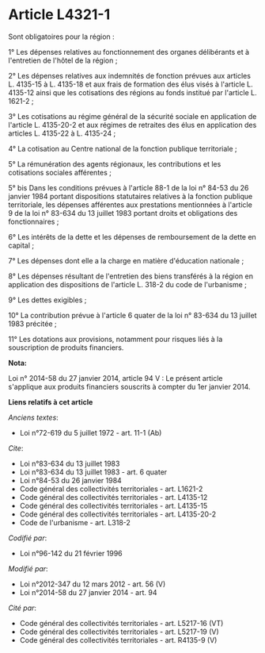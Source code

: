 # Article L4321-1

Sont obligatoires pour la région : 

1° Les dépenses relatives au fonctionnement des organes délibérants et à l'entretien de l'hôtel de la région ; 

2° Les dépenses relatives aux indemnités de fonction prévues aux articles L. 4135-15 à L. 4135-18 et aux frais de formation
des élus visés à l'article L. 4135-12 ainsi que les cotisations des régions au fonds institué par l'article L. 1621-2 ; 

3° Les cotisations au régime général de la sécurité sociale en application de l'article L. 4135-20-2 et aux régimes de
retraites des élus en application des articles L. 4135-22 à L. 4135-24 ; 

4° La cotisation au Centre national de la fonction publique territoriale ; 

5° La rémunération des agents régionaux, les contributions et les cotisations sociales afférentes ; 

5° bis Dans les conditions prévues à l'article 88-1 de la loi n° 84-53 du 26 janvier 1984 portant dispositions statutaires
relatives à la fonction publique territoriale, les dépenses afférentes aux prestations mentionnées à l'article 9 de la loi n°
83-634 du 13 juillet 1983 portant droits et obligations des fonctionnaires ; 

6° Les intérêts de la dette et les dépenses de remboursement de la dette en capital ; 

7° Les dépenses dont elle a la charge en matière d'éducation nationale ; 

8° Les dépenses résultant de l'entretien des biens transférés à la région en application des dispositions de l'article L.
318-2 du code de l'urbanisme ; 

9° Les dettes exigibles ; 

10° La contribution prévue à l'article 6 quater de la loi n° 83-634 du 13 juillet 1983 précitée ;

11° Les dotations aux provisions, notamment pour risques liés à la souscription de produits financiers.

**Nota:**

Loi n° 2014-58 du 27 janvier 2014, article 94 V : Le présent article s'applique aux produits financiers souscrits à compter
du 1er janvier 2014.

**Liens relatifs à cet article**

_Anciens textes_:

  - Loi n°72-619 du 5 juillet 1972 - art. 11-1 (Ab)

_Cite_:

  - Loi n°83-634 du 13 juillet 1983
  - Loi n°83-634 du 13 juillet 1983 - art. 6 quater
  - Loi n°84-53 du 26 janvier 1984
  - Code général des collectivités territoriales - art. L1621-2
  - Code général des collectivités territoriales - art. L4135-12
  - Code général des collectivités territoriales - art. L4135-15
  - Code général des collectivités territoriales - art. L4135-20-2
  - Code de l'urbanisme - art. L318-2

_Codifié par_:

  - Loi n°96-142 du 21 février 1996

_Modifié par_:

  - Loi n°2012-347 du 12 mars 2012 - art. 56 (V)
  - Loi n°2014-58 du 27 janvier 2014 - art. 94

_Cité par_:

  - Code général des collectivités territoriales - art. L5217-16 (VT)
  - Code général des collectivités territoriales - art. L5217-19 (V)
  - Code général des collectivités territoriales - art. R4135-9 (V)
